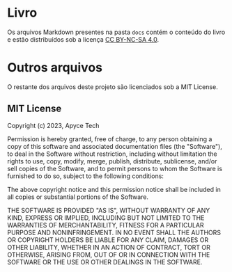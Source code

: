 # Livro

Os arquivos Markdown presentes na pasta `docs` contém o conteúdo do livro e estão distribuídos sob a licença [CC BY-NC-SA 4.0](https://creativecommons.org/licenses/by-nc-sa/4.0/deed.pt_BR).

# Outros arquivos

O restante dos arquivos deste projeto são licenciados sob a MIT License.

## MIT License

Copyright (c) 2023, Apyce Tech

Permission is hereby granted, free of charge, to any person obtaining a copy
of this software and associated documentation files (the "Software"), to deal
in the Software without restriction, including without limitation the rights
to use, copy, modify, merge, publish, distribute, sublicense, and/or sell
copies of the Software, and to permit persons to whom the Software is
furnished to do so, subject to the following conditions:

The above copyright notice and this permission notice shall be included in all
copies or substantial portions of the Software.

THE SOFTWARE IS PROVIDED "AS IS", WITHOUT WARRANTY OF ANY KIND, EXPRESS OR
IMPLIED, INCLUDING BUT NOT LIMITED TO THE WARRANTIES OF MERCHANTABILITY,
FITNESS FOR A PARTICULAR PURPOSE AND NONINFRINGEMENT. IN NO EVENT SHALL THE
AUTHORS OR COPYRIGHT HOLDERS BE LIABLE FOR ANY CLAIM, DAMAGES OR OTHER
LIABILITY, WHETHER IN AN ACTION OF CONTRACT, TORT OR OTHERWISE, ARISING FROM,
OUT OF OR IN CONNECTION WITH THE SOFTWARE OR THE USE OR OTHER DEALINGS IN THE
SOFTWARE.

